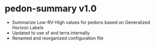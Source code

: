 # pedon-summary v1.0 
- Summarize Low-RV-High values for pedons based on Generalized Horizon Labels
- Updated to use sf and terra internally
- Renamed and reorganized configuration file